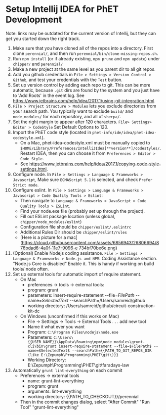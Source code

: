 
# Setup Intellij IDEA for PhET Development

Note: links may be outdated for the current version of Intellij, but they can get you started down the right track.

1. Make sure that you have cloned all of the repos into a directory. First clone `perennial/`, and then run
`perennial/bin/clone-missing-repos.sh`.                                                             
2. Run `npm install` (or if already existing, `npm prune` and `npm update`) under `chipper/` and `perennial/`
3. Make a new project at the same level as you parent dir to all git repos.
4. Add you github credentials in `File > Settings > Version Control > Github`, and test your credentials with the `Test` 
    button.
5. Set up version control by adding each repo to git. This can be more automatic, because `.git` dirs are found by the system
    and you just have to 'Add Roots' in the event log. See https://www.jetbrains.com/help/idea/2017.1/using-git-integration.html.
6. `File > Project Structure > Modules` lets you exclude directories from your search path. You typically want to exclude 
`build/` and `node_modules/` for each repository, and all of `sherpa/`.
7. Set the right margin to appear after 120 characters. `File> Settings> Editor > CodeStyle` Set Default Options to 120.
8. Import the PhET code style (located in `phet-info/ide/idea/phet-idea-codestyle.xml`). 
    * On a Mac, phet-idea-codestyle.xml must be manually copied to `$HOME/Library/Preferences/IntelliJIdea[**version**]/codestyles/`. 
    Restart IDEA, then you can choose it from `Preferences > Editor > Code Style`.
    * See https://www.jetbrains.com/help/idea/2017.1/copying-code-style-settings.html.
9. Configure node. In `File > Settings > Language & Frameworks > Javascript`, Make sure `ECMAScript 5.1` is selected, and
    check `Prefer Strict mode`.
10. Configure eslint. In `File > Settings > Language & Frameworks > Javascript > Code Quality Tools > Eslint`:
    * Then navigate to `Language & Frameworks > JavaScript > Code Quality Tools > ESLint`. 
    * Find your node.exe file (probably set up through the project).
    * Fill out ESLint package location (unless global, `chipper/node_modules/eslint`)
    * Configuration file should be `chipper/eslint/.eslintrc ` 
    * Additional Rules Dir should be `chipper/eslint/rules`
    * [Here is a picture for a mac](https://cloud.githubusercontent.com/assets/6856943/26806694/876bdad6-4a0f-11e7-9096-e   734bf70be6e.png)
11. (Optional) Enable Nodejs coding assistance. `File > Settings > Language & Frameworks > Node.js and NPM`. Coding Assistance section. "Node.js Core is disabled" Enable it. This is handy if working on build tools/ node often.
12. Set up external tools for automatic import of require statement.
    * On Mac
        * preferences -> tools -> external tools:
        * program: grunt
        * parameters: insert-require-statement --file=$FilePath$ --name=$SelectedText$ --searchPath=/Users/samreid/github
        * working directory: /Users/samreid/github/circuit-construction-kit-dc
    * On Windows (unconfirmed if this works on Mac)
        * File -> Settings -> Tools -> External Tools . . . add new tool
        * Name it what ever you want
        * Program: `C:\Program Files\nodejs\node.exe`
        * Parameters: `C:\Users\{{USER_NAME}}\AppData\Roaming\npm\node_modules\grunt-cli\bin\grunt insert-require-statement --file=$FilePath$ --name=$SelectedText$ --searchPath={{PATH_TO_GIT_REPOS_DIR (like E:\Zepumph\Programming\PHET\git\)}}`
        * Working Directory: E:\Zepumph\Programming\PHET\git\faradays-law
13. Automatically `grunt lint-everything` on each commit
    * Preferences -> external tools
        * name: grunt-lint-everything
        * program: grunt
        * arguments: lint-everything
        * working directory: {{PATH_TO_CHECKOUT}}/perennial
    * Then in the commit changes dialog, select "After Commit" "Run Tool" "grunt-lint-everything"
